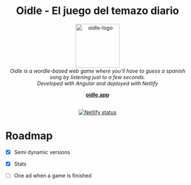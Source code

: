 <h1 align="center">Oidle - El juego del temazo diario</h1>
<p align="center">
  <img src="https://oidle.app/assets/logo.svg" alt="oidle-logo" width="120px" height="120px"/>
  <br>
  <i>Oidle is a wordle-based web game where you'll have to guess a spanish song by listening just to a few seconds.<br>Developed with Angular and deployed with Netlify</i>
  <br>  
</p>

<p align="center">
  <a href="https://oidle.app"><strong>oidle.app</strong></a>
  <br>
  <br>
</p>
<p align="center">
   <a href="https://app.netlify.com/sites/oidle/deploys">
    <img src="https://api.netlify.com/api/v1/badges/71b37ac5-f469-41b3-80a4-8cc3686af6cc/deploy-status" alt="Netlify status" />
   </a>
</p>




# Roadmap

- [x] Semi dynamic versions 

- [x] Stats

- [ ] One ad when a game is finished

